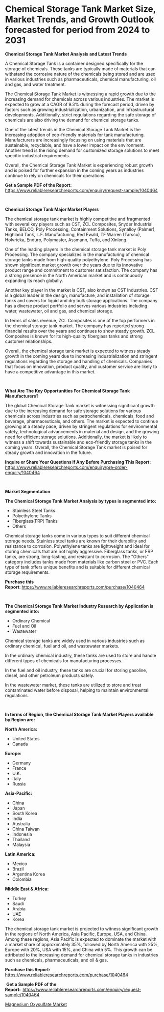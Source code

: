 <p><h1>Chemical Storage Tank Market Size, Market Trends, and Growth Outlook forecasted for period from 2024 to 2031</h1></p><p><strong>Chemical Storage Tank Market Analysis and Latest Trends</strong></p>
<p><p>A Chemical Storage Tank is a container designed specifically for the storage of chemicals. These tanks are typically made of materials that can withstand the corrosive nature of the chemicals being stored and are used in various industries such as pharmaceuticals, chemical manufacturing, oil and gas, and water treatment.</p><p>The Chemical Storage Tank Market is witnessing a rapid growth due to the increasing demand for chemicals across various industries. The market is expected to grow at a CAGR of 9.3% during the forecast period, driven by factors such as growing industrialization, urbanization, and infrastructural developments. Additionally, strict regulations regarding the safe storage of chemicals are also driving the demand for chemical storage tanks.</p><p>One of the latest trends in the Chemical Storage Tank Market is the increasing adoption of eco-friendly materials for tank manufacturing. Manufacturers are increasingly focusing on using materials that are sustainable, recyclable, and have a lower impact on the environment. Another trend is the rising demand for customized storage solutions to meet specific industrial requirements.</p><p>Overall, the Chemical Storage Tank Market is experiencing robust growth and is poised for further expansion in the coming years as industries continue to rely on chemicals for their operations.</p></p>
<p><strong>Get a Sample PDF of the Report:&nbsp;</strong> <a href="https://www.reliableresearchreports.com/enquiry/request-sample/1040464">https://www.reliableresearchreports.com/enquiry/request-sample/1040464</a></p>
<p>&nbsp;</p>
<p><strong>Chemical Storage Tank Major Market Players</strong></p>
<p><p>The chemical storage tank market is highly competitive and fragmented with several key players such as CST, ZCL Composites, Snyder Industrial Tanks, BELCO, Poly Processing, Containment Solutions, Synalloy (Palmer), Highland Tank, L.F. Manufacturing, Red Ewald, TF Warren (Tarsco), Holvrieka, Enduro, Polymaster, Assmann, Tuffa, and Xinlong.</p><p>One of the leading players in the chemical storage tank market is Poly Processing. The company specializes in the manufacturing of chemical storage tanks made from high-quality polyethylene. Poly Processing has shown significant market growth over the years due to its innovative product range and commitment to customer satisfaction. The company has a strong presence in the North American market and is continuously expanding its reach globally.</p><p>Another key player in the market is CST, also known as CST Industries. CST is a global leader in the design, manufacture, and installation of storage tanks and covers for liquid and dry bulk storage applications. The company has a diverse product portfolio and serves various industries including water, wastewater, oil and gas, and chemical storage.</p><p>In terms of sales revenue, ZCL Composites is one of the top performers in the chemical storage tank market. The company has reported strong financial results over the years and continues to show steady growth. ZCL Composites is known for its high-quality fiberglass tanks and strong customer relationships.</p><p>Overall, the chemical storage tank market is expected to witness steady growth in the coming years due to increasing industrialization and stringent regulations regarding the storage and handling of chemicals. Companies that focus on innovation, product quality, and customer service are likely to have a competitive advantage in this market.</p></p>
<p>&nbsp;</p>
<p><strong>What Are The Key Opportunities For Chemical Storage Tank Manufacturers?</strong></p>
<p><p>The global Chemical Storage Tank market is witnessing significant growth due to the increasing demand for safe storage solutions for various chemicals across industries such as petrochemicals, chemicals, food and beverage, pharmaceuticals, and others. The market is expected to continue growing at a steady pace, driven by stringent regulations for environmental safety, technological advancements in material and design, and the growing need for efficient storage solutions. Additionally, the market is likely to witness a shift towards sustainable and eco-friendly storage tanks in the coming years. Overall, the Chemical Storage Tank market is poised for steady growth and innovation in the future.</p></p>
<p><strong>Inquire or Share Your Questions If Any Before Purchasing This Report:</strong> <a href="https://www.reliableresearchreports.com/enquiry/pre-order-enquiry/1040464">https://www.reliableresearchreports.com/enquiry/pre-order-enquiry/1040464</a></p>
<p>&nbsp;</p>
<p><strong>Market Segmentation</strong></p>
<p><strong>The Chemical Storage Tank Market Analysis by types is segmented into:</strong></p>
<p><ul><li>Stainless Steel Tanks</li><li>Polyethylene Tanks</li><li>Fiberglass(FRP) Tanks</li><li>Others</li></ul></p>
<p><p>Chemical storage tanks come in various types to suit different chemical storage needs. Stainless steel tanks are known for their durability and resistance to corrosion. Polyethylene tanks are lightweight and ideal for storing chemicals that are not highly aggressive. Fiberglass tanks, or FRP tanks, are strong, long-lasting, and resistant to corrosion. The "Others" category includes tanks made from materials like carbon steel or PVC. Each type of tank offers unique benefits and is suitable for different chemical storage requirements.</p></p>
<p><strong>Purchase this Report:&nbsp;</strong><a href="https://www.reliableresearchreports.com/purchase/1040464">https://www.reliableresearchreports.com/purchase/1040464</a></p>
<p>&nbsp;</p>
<p><strong>The Chemical Storage Tank Market Industry Research by Application is segmented into:</strong></p>
<p><ul><li>Ordinary Chemical</li><li>Fuel and Oil</li><li>Wastewater</li></ul></p>
<p><p>Chemical storage tanks are widely used in various industries such as ordinary chemical, fuel and oil, and wastewater markets. </p><p>In the ordinary chemical industry, these tanks are used to store and handle different types of chemicals for manufacturing processes. </p><p>In the fuel and oil industry, these tanks are crucial for storing gasoline, diesel, and other petroleum products safely. </p><p>In the wastewater market, these tanks are utilized to store and treat contaminated water before disposal, helping to maintain environmental regulations.</p></p>
<p>&nbsp;</p>
<p><strong>In terms of Region, the Chemical Storage Tank Market Players available by Region are:</strong></p>
<p>
    <p> <strong> North America: </strong>
        <ul>
            <li>United States</li>
            <li>Canada</li>
        </ul>
        </p> 
    <p> <strong> Europe: </strong>
        <ul>
            <li>Germany</li>
            <li>France</li>
            <li>U.K.</li>
            <li>Italy</li>
            <li>Russia</li>
        </ul>
        </p> 
    <p> <strong> Asia-Pacific: </strong>
        <ul>
            <li>China</li>
            <li>Japan</li>
            <li>South Korea</li>
            <li>India</li>
            <li>Australia</li>
            <li>China Taiwan</li>
            <li>Indonesia</li>
            <li>Thailand</li>
            <li>Malaysia</li>
        </ul>
        </p> 
    <p> <strong> Latin America: </strong>
        <ul>
            <li>Mexico</li>
            <li>Brazil</li>
            <li>Argentina Korea</li>
            <li>Colombia</li>
        </ul>
        </p> 
    <p> <strong> Middle East & Africa: </strong>
        <ul>
            <li>Turkey</li>
            <li>Saudi</li>
            <li>Arabia</li>
            <li>UAE</li>
            <li>Korea</li>
        </ul>
    </p>
    </p>
<p><p>The chemical storage tank market is projected to witness significant growth in the regions of North America, Asia Pacific, Europe, USA, and China. Among these regions, Asia Pacific is expected to dominate the market with a market share of approximately 35%, followed by North America with 25%, Europe with 20%, USA with 15%, and China with 5%. This growth can be attributed to the increasing demand for chemical storage tanks in industries such as chemicals, pharmaceuticals, and oil & gas.</p></p>
<p><strong>Purchase this Report: </strong><a href="https://www.reliableresearchreports.com/purchase/1040464">https://www.reliableresearchreports.com/purchase/1040464</a></p>
<p>&nbsp;<strong>Get a Sample PDF of the Report:&nbsp;&nbsp;</strong><a href="https://www.reliableresearchreports.com/enquiry/request-sample/1040464">https://www.reliableresearchreports.com/enquiry/request-sample/1040464</a></p>
<p><strong></strong></p>
<p><p><a href="https://fearless-okapi-6c8.notion.site/Magnesium-Oxysulfate-Market-Size-Furnishes-Valuable-Information-Encompassing-Market-Share-Market-Tr-23d6235cb5b5404eb427bc15148260b8">Magnesium Oxysulfate Market</a></p></p>